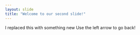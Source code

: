 ```yaml
---
layout: slide
title: "Welcome to our second slide!"
---
```

I replaced this with something new
Use the left arrow to go back!
